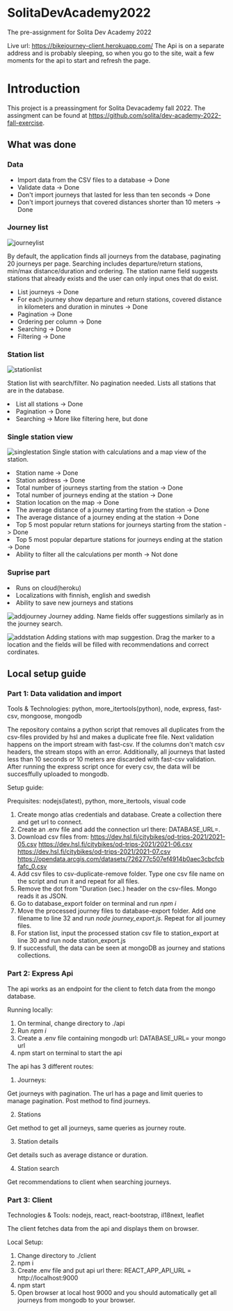 # SolitaDevAcademy2022
The pre-assignment for Solita Dev Academy 2022

Live url: https://bikejourney-client.herokuapp.com/
The Api is on a separate address and is probably sleeping, so when you go to the site, wait a few moments for the api to start and refresh the page.

<h1>Introduction</h1>

This project is a preassingment for Solita Devacademy fall 2022. The assingment can be found at https://github.com/solita/dev-academy-2022-fall-exercise.

<h2>What was done</h2>

<h3>Data</h3>
<ul>
<li>Import data from the CSV files to a database -> Done</li>
<li>Validate data -> Done</li>
<li>Don't import journeys that lasted for less than ten seconds -> Done</li>
<li>Don't import journeys that covered distances shorter than 10 meters -> Done</li>
</ul>
<h3>Journey list</h3>

![journeylist](https://user-images.githubusercontent.com/32989919/183706362-7c8a2791-fa8c-4ed9-b98d-cecce20499c5.png)

By default, the application finds all journeys from the database, paginating 20 journeys per page.
Searching includes departure/return stations, min/max distance/duration and ordering. The station name field suggests
stations that already exists and the user can only input ones that do exist.

<ul>
  <li>List journeys -> Done</li>
  <li>For each journey show departure and return stations, covered distance in kilometers and duration in minutes -> Done</li>
  <li>Pagination -> Done</li>
  <li>Ordering per column -> Done</li>
  <li>Searching -> Done</li>
  <li>Filtering -> Done</li>
</ul>
  
<h3>Station list</h3>

![stationlist](https://user-images.githubusercontent.com/32989919/183706403-a9fdff22-44ca-4457-84df-3236693e4054.png)

Station list with search/filter. No pagination needed. Lists all stations that are in the database.

<li>List all stations -> Done</li>
<li>Pagination -> Done</li>
<li>Searching -> More like filtering here, but done</li>

<h3>Single station view</h3>

![singlestation](https://user-images.githubusercontent.com/32989919/183704725-b0bc5cb3-ac5b-4407-8737-37b1c3565fad.png)
Single station with calculations and a map view of the station.

<li>Station name -> Done</li>
<li>Station address -> Done</li>
<li>Total number of journeys starting from the station -> Done</li>
<li>Total number of journeys ending at the station -> Done</li>
<li>Station location on the map -> Done</li>
<li>The average distance of a journey starting from the station -> Done</li>
<li>The average distance of a journey ending at the station -> Done</li>
<li>Top 5 most popular return stations for journeys starting from the station -> Done</li>
<li>Top 5 most popular departure stations for journeys ending at the station -> Done</li>
<li>Ability to filter all the calculations per month -> Not done</li>

<h3>Suprise part</h3>

<li>Runs on cloud(heroku)</li>
<li>Localizations with finnish, english and swedish</li>
<li>Ability to save new journeys and stations</li>

![addjourney](https://user-images.githubusercontent.com/32989919/183704960-ba908ebc-0683-47fe-9fbd-7337620354b3.png)
Journey adding. Name fields offer suggestions similarly as in the journey search.

![addstation](https://user-images.githubusercontent.com/32989919/183705000-529f303d-d806-4612-bc92-06526ea2adf9.png)
Adding stations with map suggestion. Drag the marker to a location and the fields will be filled with recommendations and
correct cordinates.

<h2>Local setup guide</h2>

<h3>Part 1: Data validation and import</h3>

Tools & Technologies: python, more_itertools(python), node, express, fast-csv, mongoose, mongodb

The repository contains a python script that removes all duplicates from the csv-files provided by hsl and makes a duplicate free file. Next validation happens on the import stream with fast-csv. If the columns don't match csv headers, the stream stops with an error. Additionally, all journeys that lasted less than 10 seconds or 10 meters are discarded with fast-csv validation. After running the express script once for every csv, the data will be succesffully uploaded to mongodb.

Setup guide:

Prequisites: nodejs(latest), python, more_itertools, visual code 

1. Create mongo atlas credentials and database. Create a collection there and get url to connect.
2. Create an .env file and add the connection url there: DATABASE_URL=<your connection url>.
3. Download csv files from: 
  https://dev.hsl.fi/citybikes/od-trips-2021/2021-05.csv
  https://dev.hsl.fi/citybikes/od-trips-2021/2021-06.csv
  https://dev.hsl.fi/citybikes/od-trips-2021/2021-07.csv
  https://opendata.arcgis.com/datasets/726277c507ef4914b0aec3cbcfcbfafc_0.csv
4. Add csv files to csv-duplicate-remove folder. Type one csv file name on the script and run it and repeat for all files.
5. Remove the dot from "Duration (sec.) header on the csv-files. Mongo reads it as JSON.
6. Go to database_export folder on terminal and run _npm i_
7. Move the processed journey files to database-export folder. Add one filename to line 32 and run _node journey_export.js_. Repeat for all journey files.
8. For station list, input the processed station csv file to station_export at line 30 and run node station_export.js
9. If successfull, the data can be seen at mongoDB as journey and stations collections.
  
<h3>Part 2: Express Api</h3>
  
The api works as an endpoint for the client to fetch data from the mongo database.
  
Running locally:
 
  1. On terminal, change directory to ./api
  2. Run _npm i_
  3. Create a .env file containing mongodb url: DATABASE_URL= your mongo url
  4. npm start on terminal to start the api
  
The api has 3 different routes:
  1. Journeys:
 
  Get journeys with pagination. The url has a page and limit queries to manage pagination.
  Post method to find journeys.
 
  2. Stations
  
  Get method to get all journeys, same queries as journey route.
  
  3. Station details
  
  Get details such as average distance or duration.
  
  4. Station search
  
  Get recommendations to client when searching journeys.
  
  <h3>Part 3: Client</h3>
  
Technologies & Tools: nodejs, react, react-bootstrap, il18next, leaflet
  
The client fetches data from the api and displays them on browser.
  
Local Setup:
  
  1. Change directory to ./client
  2. npm i
  3. Create .env file and put api url there: REACT_APP_API_URL = http://localhost:9000
  4. npm start
  5. Open browser at local host 9000 and you should automatically get all journeys from mongodb to your browser.
  
